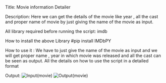 Title: Movie information Detailer 

Description: Here we can get the details of the movie like year , all the cast and proper name of movie by just giving the name of the movie as input. 

All library required before running the script: imdb 

How to install the above Library #pip install IMDbPY

How to use it : We have to just give the name of the movie as input and we will get proper name , year in which movie was released and all the cast can be seen as output. All the details on how to use the script in a detailed format 

Output:
![Input(movie)](https://user-images.githubusercontent.com/71593494/121528529-2f361a00-ca19-11eb-9299-a152b6d09de2.png)
![Output(movie)](https://user-images.githubusercontent.com/71593494/121528545-32c9a100-ca19-11eb-99cd-412f7d8411f7.png)
